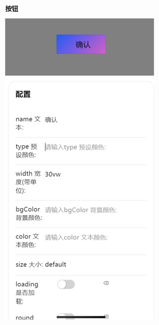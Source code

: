 <!--
 * @Author: zld 17875477802@163.com
 * @Date: 2025-08-18 15:26:27
 * @LastEditors: zld 17875477802@163.com
 * @LastEditTime: 2025-08-18 17:12:14
 * @FilePath: \zmini\README.md
 * @Description: 
 * 
 * Copyright (c) 2025 by ${git_name_email}, All Rights Reserved. 
-->

## 按钮

![alt text](md/image.png)